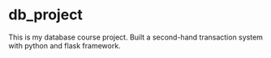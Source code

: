 # db_project


This is my database course project. Built a second-hand transaction system with python and flask framework.
